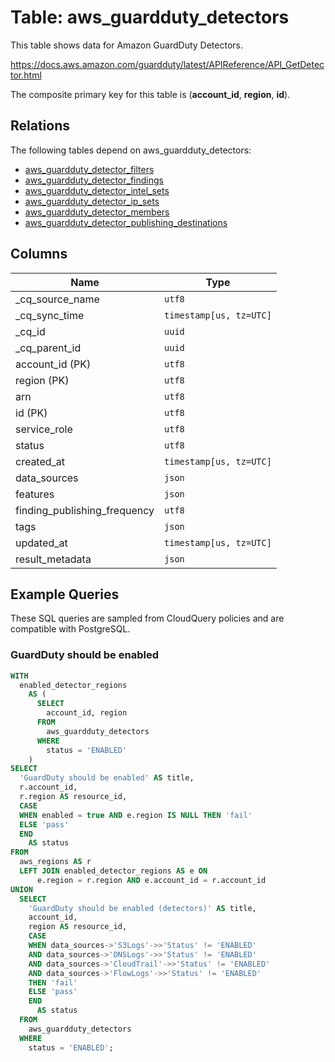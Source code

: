 # Table: aws_guardduty_detectors

This table shows data for Amazon GuardDuty Detectors.

https://docs.aws.amazon.com/guardduty/latest/APIReference/API_GetDetector.html

The composite primary key for this table is (**account_id**, **region**, **id**).

## Relations

The following tables depend on aws_guardduty_detectors:
  - [aws_guardduty_detector_filters](aws_guardduty_detector_filters)
  - [aws_guardduty_detector_findings](aws_guardduty_detector_findings)
  - [aws_guardduty_detector_intel_sets](aws_guardduty_detector_intel_sets)
  - [aws_guardduty_detector_ip_sets](aws_guardduty_detector_ip_sets)
  - [aws_guardduty_detector_members](aws_guardduty_detector_members)
  - [aws_guardduty_detector_publishing_destinations](aws_guardduty_detector_publishing_destinations)

## Columns

| Name          | Type          |
| ------------- | ------------- |
|_cq_source_name|`utf8`|
|_cq_sync_time|`timestamp[us, tz=UTC]`|
|_cq_id|`uuid`|
|_cq_parent_id|`uuid`|
|account_id (PK)|`utf8`|
|region (PK)|`utf8`|
|arn|`utf8`|
|id (PK)|`utf8`|
|service_role|`utf8`|
|status|`utf8`|
|created_at|`timestamp[us, tz=UTC]`|
|data_sources|`json`|
|features|`json`|
|finding_publishing_frequency|`utf8`|
|tags|`json`|
|updated_at|`timestamp[us, tz=UTC]`|
|result_metadata|`json`|

## Example Queries

These SQL queries are sampled from CloudQuery policies and are compatible with PostgreSQL.

### GuardDuty should be enabled

```sql
WITH
  enabled_detector_regions
    AS (
      SELECT
        account_id, region
      FROM
        aws_guardduty_detectors
      WHERE
        status = 'ENABLED'
    )
SELECT
  'GuardDuty should be enabled' AS title,
  r.account_id,
  r.region AS resource_id,
  CASE
  WHEN enabled = true AND e.region IS NULL THEN 'fail'
  ELSE 'pass'
  END
    AS status
FROM
  aws_regions AS r
  LEFT JOIN enabled_detector_regions AS e ON
      e.region = r.region AND e.account_id = r.account_id
UNION
  SELECT
    'GuardDuty should be enabled (detectors)' AS title,
    account_id,
    region AS resource_id,
    CASE
    WHEN data_sources->'S3Logs'->>'Status' != 'ENABLED'
    AND data_sources->'DNSLogs'->>'Status' != 'ENABLED'
    AND data_sources->'CloudTrail'->>'Status' != 'ENABLED'
    AND data_sources->'FlowLogs'->>'Status' != 'ENABLED'
    THEN 'fail'
    ELSE 'pass'
    END
      AS status
  FROM
    aws_guardduty_detectors
  WHERE
    status = 'ENABLED';
```



